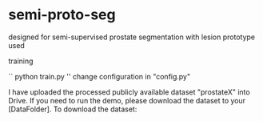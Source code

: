 # semi-proto-seg
designed for semi-supervised prostate segmentation with lesion prototype used 

training

``
python train.py
''
change configuration in "config.py" 

I have uploaded the processed publicly available dataset "prostateX" into Drive. If you need to run the demo, please download the dataset to your [DataFolder].
To download the dataset:
